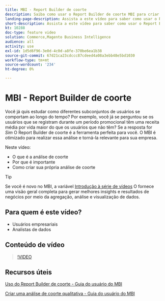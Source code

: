 ```yaml
---
title: MBI - Report Builder de coorte
description: Saiba como usar o Report Builder de coorte MBI para criar relatórios e análises otimizados que sejam relevantes para sua empresa.
landing-page-description: Assista a este vídeo para saber como usar o Report Builder de coorte do MBI para criar relatórios e análises otimizados que sejam relevantes para sua empresa.
short-description: Assista a este vídeo para saber como usar o Report Builder de coorte do MBI para criar relatórios e análises otimizados que sejam relevantes para sua empresa.
kt: 10288
doc-type: feature video
solution: Commerce,Magento Business Intelligence
audience: all
activity: use
exl-id: 1d5d6f96-3e0d-4c0d-a8fe-370be6ea1b38
source-git-commit: 67d21ca23cdccc87cdeed4a08a3ebb48e5bd1030
workflow-type: tm+mt
source-wordcount: '234'
ht-degree: 0%

---
```


# MBI - Report Builder de coorte

Você já quis estudar como diferentes subconjuntos de usuários se comportam ao longo do tempo? Por exemplo, você já se perguntou se os usuários que se registram durante um período promocional têm uma receita média por vida maior do que os usuários que não têm? Se a resposta for _Sim_ O Report Builder de coorte é a ferramenta perfeita para você. O MBI é otimizado para realizar essa análise e torná-la relevante para sua empresa.

Neste vídeo:

- O que é a análise de coorte
- Por que é importante
- Como criar sua própria análise de coorte

>[!TIP]
>
>Se você é novo no MBI, a variável [Introdução à série de vídeos](1-overview.md) O fornece uma visão geral completa para gerar melhores insights e resultados de negócios por meio da agregação, análise e visualização de dados.

## Para quem é este vídeo?

- Usuários empresariais
- Analistas de dados

## Conteúdo de vídeo

>[!VIDEO](https://video.tv.adobe.com/v/342407?quality=12&learn=on)

## Recursos úteis

[Uso do Report Builder de coorte - Guia do usuário do MBI](https://experienceleague.adobe.com/docs/commerce-business-intelligence/mbi/analyze/sql/cohort-rpt-bldr.html)

[Criar uma análise de coorte qualitativa - Guia do usuário do MBI](https://experienceleague.adobe.com/docs/commerce-business-intelligence/mbi/analyze/sql/create-qual-cohort-analysis.html)
